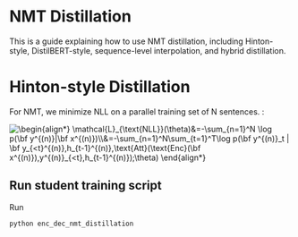 # NMT Distillation


This is a guide explaining how to use NMT distillation, including Hinton-style, DistilBERT-style, sequence-level interpolation, and hybrid distillation.

# Hinton-style Distillation

For NMT, we minimize NLL on a parallel training set of N sentences.
: 

<img src=
"https://render.githubusercontent.com/render/math?math=\color{gray}%5Chuge+%5Cdisplaystyle+%5Cbegin%7Balign%2A%7D%0A%5Cmathcal%7BL%7D_%7B%5Ctext%7BNLL%7D%7D%28%5Ctheta%29%26%3D-%5Csum_%7Bn%3D1%7D%5EN+%5Clog+p%28%5Cbf+y%5E%7B%28n%29%7D%7C%5Cbf+x%5E%7B%28n%29%7D%29%5C%5C%26%3D-%5Csum_%7Bn%3D1%7D%5EN%5Csum_%7Bt%3D1%7D%5ET%5Clog+p%28%5Cbf+y%5E%7B%28n%29%7D_t+%7C+%5Cbf+y_%7B%3Ct%7D%5E%7B%28n%29%7D%2Ch_%7Bt-1%7D%5E%7B%28n%29%7D%2C%5Ctext%7BAtt%7D%28%5Ctext%7BEnc%7D%28%5Cbf+x%5E%7B%28n%29%7D%29%2Cy%5E%7B%28n%29%7D_%7B%3Ct%7D%2Ch_%7Bt-1%7D%5E%7B%28n%29%7D%29%3B%5Ctheta%29%0A%5Cend%7Balign%2A%7D%0A" 
alt="\begin{align*}
\mathcal{L}_{\text{NLL}}(\theta)&=-\sum_{n=1}^N \log p(\bf y^{(n)}|\bf x^{(n)})\\&=-\sum_{n=1}^N\sum_{t=1}^T\log p(\bf y^{(n)}_t | \bf y_{<t}^{(n)},h_{t-1}^{(n)},\text{Att}(\text{Enc}(\bf x^{(n)}),y^{(n)}_{<t},h_{t-1}^{(n)});\theta)
\end{align*}
">

## Run student training script

Run

```
python enc_dec_nmt_distillation
```
